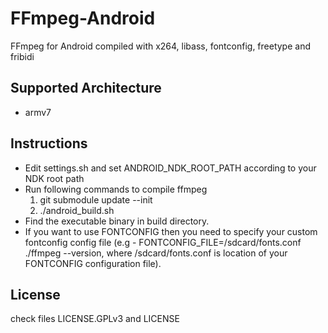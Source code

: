 FFmpeg-Android
==============

FFmpeg for Android compiled with x264, libass, fontconfig, freetype and fribidi

Supported Architecture
----
* armv7

Instructions
----
* Edit settings.sh and set ANDROID_NDK_ROOT_PATH according to your NDK root path
* Run following commands to compile ffmpeg
  1. git submodule update --init
  2. ./android_build.sh
* Find the executable binary in build directory.
* If you want to use FONTCONFIG then you need to specify your custom fontconfig config file (e.g - FONTCONFIG_FILE=/sdcard/fonts.conf ./ffmpeg --version, where /sdcard/fonts.conf is location of your FONTCONFIG configuration file).

License
----
  check files LICENSE.GPLv3 and LICENSE
  
